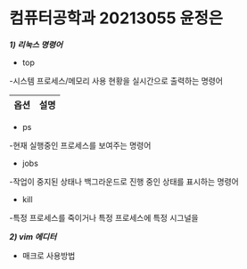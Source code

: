 # 컴퓨터공학과 20213055 윤정은

***1) 리눅스 명령어***

- top

-시스템 프로세스/메모리 사용 현황을 실시간으로 출력하는 명령어

|옵션|설명|
|---|---|

- ps

-현재 실행중인 프로세스를 보여주는 명령어

- jobs

-작업이 중지된 상태나 백그라운드로 진행 중인 상태를 표시하는 명령어

- kill

-특정 프로세스를 죽이거나 특정 프로세스에 특정 시그널을 


***2) vim 에디터***

- 매크로 사용방법

